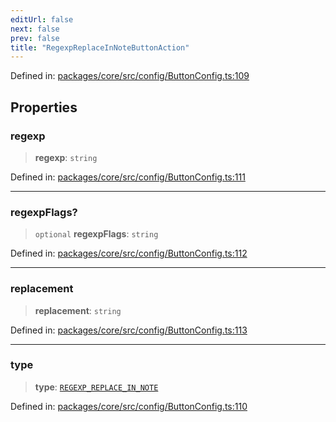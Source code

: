 ```yaml
---
editUrl: false
next: false
prev: false
title: "RegexpReplaceInNoteButtonAction"
---
```


Defined in: [packages/core/src/config/ButtonConfig.ts:109](https://github.com/mProjectsCode/obsidian-meta-bind-plugin/blob/43804cae2c305431d6768245a6348f2ee7f14fca/packages/core/src/config/ButtonConfig.ts#L109)

## Properties

### regexp

> **regexp**: `string`

Defined in: [packages/core/src/config/ButtonConfig.ts:111](https://github.com/mProjectsCode/obsidian-meta-bind-plugin/blob/43804cae2c305431d6768245a6348f2ee7f14fca/packages/core/src/config/ButtonConfig.ts#L111)

***

### regexpFlags?

> `optional` **regexpFlags**: `string`

Defined in: [packages/core/src/config/ButtonConfig.ts:112](https://github.com/mProjectsCode/obsidian-meta-bind-plugin/blob/43804cae2c305431d6768245a6348f2ee7f14fca/packages/core/src/config/ButtonConfig.ts#L112)

***

### replacement

> **replacement**: `string`

Defined in: [packages/core/src/config/ButtonConfig.ts:113](https://github.com/mProjectsCode/obsidian-meta-bind-plugin/blob/43804cae2c305431d6768245a6348f2ee7f14fca/packages/core/src/config/ButtonConfig.ts#L113)

***

### type

> **type**: [`REGEXP_REPLACE_IN_NOTE`](/obsidian-meta-bind-plugin-docs/api/enumerations/buttonactiontype/#regexp_replace_in_note)

Defined in: [packages/core/src/config/ButtonConfig.ts:110](https://github.com/mProjectsCode/obsidian-meta-bind-plugin/blob/43804cae2c305431d6768245a6348f2ee7f14fca/packages/core/src/config/ButtonConfig.ts#L110)
